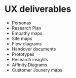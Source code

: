 # UX deliverables
	
* Personas
* Research Plan
* Empathy maps
* Site maps
* Flow diagrams
* Handover documents
* Prototypes
* Research insights
* Affinity Diagrams
* Customer Jounery maps

